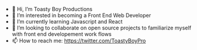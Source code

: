 - 👋 Hi, I’m Toasty Boy Productions
- 👀 I’m interested in becoming a Front End Web Developer
- 🌱 I’m currently learning Javascript and React
- 💞️ I’m looking to collaborate on open source projects to familiarize myself with front end developement work flows
- 📫 How to reach me: https://twitter.com/ToastyBoyPro

<!---
ToastyBoyProd/ToastyBoyProd is a ✨ special ✨ repository because its `README.md` (this file) appears on your GitHub profile.
You can click the Preview link to take a look at your changes.
--->
